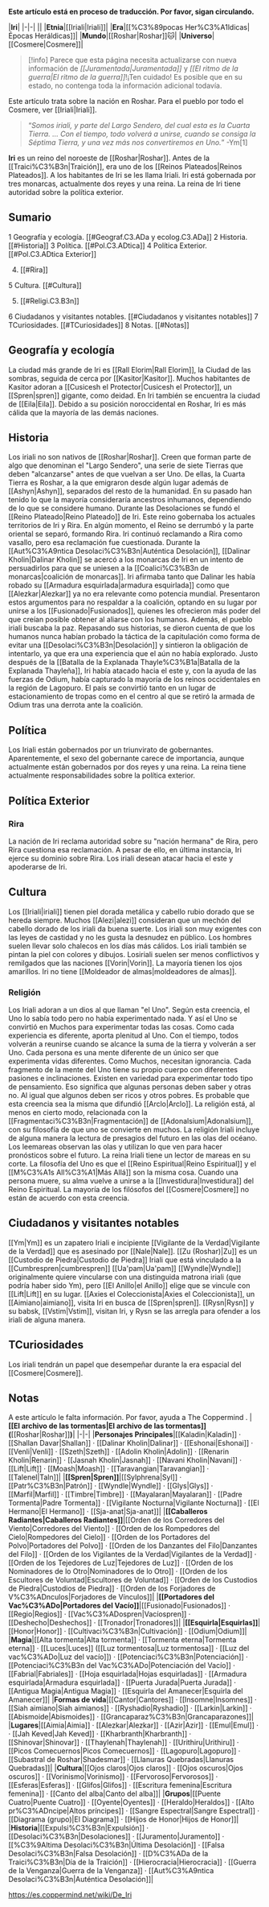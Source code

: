 **Este artículo está en proceso de traducción. Por favor, sigan circulando.**


|**Iri**|
|-|-|
||
|**Etnia**|[[Iriali\|Iriali]]|
|**Era**|[[%C3%89pocas Her%C3%A1ldicas\|Épocas Heráldicas]]|
|**Mundo**|[[Roshar\|Roshar]]🐱︎|
|**Universo**|[[Cosmere\|Cosmere]]|

> [!info] Parece que esta página necesita actualizarse con nueva información de *[[Juramentada\|Juramentada]]* y *[[El ritmo de la guerra\|El ritmo de la guerra]]*!¡Ten cuidado! Es posible que en su estado, no contenga toda la información adicional todavía.

Este artículo trata sobre la nación en Roshar. Para el pueblo por todo el Cosmere, ver [[Iriali\|Iriali]].
>“*Somos iriali, y parte del Largo Sendero, del cual esta es la Cuarta Tierra. … Con el tiempo, todo volverá a unirse, cuando se consiga la Séptima Tierra, y una vez más nos convertiremos en Uno.*”
\-Ym[1]


**Iri** es un reino del noroeste de [[Roshar\|Roshar]]. Antes de la [[Traici%C3%B3n\|Traición]], era uno de los [[Reinos Plateados\|Reinos Plateados]]. A los habitantes de Iri se les llama Iriali. Iri está gobernada por tres monarcas, actualmente dos reyes y una reina. La reina de Iri tiene autoridad sobre la política exterior.

## Sumario

1 Geografía y ecología. [[#Geograf.C3.ADa y ecolog.C3.ADa]] 
2 Historia. [[#Historia]] 
3 Política. [[#Pol.C3.ADtica]] 
4 Política Exterior. [[#Pol.C3.ADtica Exterior]] 

4. [[#Rira]] 


5 Cultura. [[#Cultura]] 

5. [[#Religi.C3.B3n]] 


6 Ciudadanos y visitantes notables. [[#Ciudadanos y visitantes notables]] 
7 TCuriosidades. [[#TCuriosidades]] 
8 Notas. [[#Notas]] 


## Geografía y ecología
La ciudad más grande de Iri es [[Rall Elorim\|Rall Elorim]], la Ciudad de las sombras, seguida de cerca por [[Kasitor\|Kasitor]]. Muchos habitantes de Kasitor adoran a [[Cusicesh el Protector\|Cusicesh el Protector]], un [[Spren\|spren]] gigante, como deidad. En Iri también se encuentra la ciudad de [[Eila\|Eila]]. Debido a su posición noroccidental en Roshar, Iri es más cálida que la mayoría de las demás naciones.

## Historia
Los iriali no son nativos de [[Roshar\|Roshar]]. Creen que forman parte de algo que denominan el "Largo Sendero", una serie de siete Tierras que deben "alcanzarse" antes de que vuelvan a ser Uno. De ellas, la Cuarta Tierra es Roshar, a la que emigraron desde algún lugar además de [[Ashyn\|Ashyn]], separados del resto de la humanidad. En su pasado han tenido lo que la mayoría consideraría ancestros inhumanos, dependiendo de lo que se considere humano.
Durante las Desolaciones se fundó el [[Reino Plateado\|Reino Plateado]] de Iri. Este reino gobernaba los actuales territorios de Iri y Rira. En algún momento, el Reino se derrumbó y la parte oriental se separó, formando Rira. Iri continuó reclamando a Rira como vasallo, pero esa reclamación fue cuestionada.
Durante la [[Aut%C3%A9ntica Desolaci%C3%B3n\|Auténtica Desolación]], [[Dalinar Kholin\|Dalinar Kholin]] se acercó a los monarcas de Iri en un intento de persuadirlos para que se uniesen a la [[Coalici%C3%B3n de monarcas\|coalición de monarcas]]. Iri afirmaba tanto que Dalinar les había robado su [[Armadura esquirlada\|armadura esquirlada]] como que [[Alezkar\|Alezkar]] ya no era relevante como potencia mundial. Presentaron estos argumentos para no respaldar a la coalición, optando en su lugar por unirse a los [[Fusionado\|Fusionados]], quienes les ofrecieron más poder del que creían posible obtener al aliarse con los humanos. Además, el pueblo iriali buscaba la paz. Repasando sus historias, se dieron cuenta de que los humanos nunca habían probado la táctica de la capitulación como forma de evitar una [[Desolaci%C3%B3n\|Desolación]] y sintieron la obligación de intentarlo, ya que era una experiencia que el  aún no había explorado.
Justo después de la [[Batalla de la Explanada Thayle%C3%B1a\|Batalla de la Explanada Thayleña]], Iri había atacado hacia el este y, con la ayuda de las fuerzas de Odium, había capturado la mayoría de los reinos occidentales en la región de Lagopuro. El país se convirtió tanto en un lugar de estacionamiento de tropas como en el centro al que se retiró la armada de Odium tras una derrota ante la coalición.

## Política
Los Iriali están gobernados por un triunvirato de gobernantes. Aparentemente, el sexo del gobernante carece de importancia, aunque actualmente están gobernados por dos reyes y una reina. La reina tiene actualmente responsabilidades sobre la política exterior.

## Política Exterior
### Rira
La nación de Iri reclama autoridad sobre su "nación hermana" de Rira, pero Rira cuestiona esa reclamación. A pesar de ello, en última instancia, Iri ejerce su dominio sobre Rira. Los iriali desean atacar hacia el este y apoderarse de Iri.

## Cultura
Los [[Iriali\|iriali]] tienen piel dorada metálica y cabello rubio dorado que se hereda siempre. Muchos [[Alezi\|alezi]] consideran que un mechón del cabello dorado de los iriali da buena suerte. Los iriali son muy exigentes con las leyes de castidad y no les gusta la desnudez en público. Los hombres suelen llevar solo chalecos en los días más cálidos. Los iriali también se pintan la piel con colores y dibujos. Losiriali suelen ser menos conflictivos y remilgados que las naciones [[Vorin\|Vorin]]. La mayoría tienen los ojos amarillos.
Iri no tiene [[Moldeador de almas\|moldeadores de almas]].

### Religión
Los Iriali adoran a un dios al que llaman "el Uno". Según esta creencia, el Uno lo sabía todo pero no había experimentado nada. Y así el Uno se convirtió en Muchos para experimentar todas las cosas. Como cada experiencia es diferente, aporta plenitud al Uno. Con el tiempo, todos volverán a reunirse cuando se alcance la suma de la tierra y volverán a ser Uno. Cada persona es una mente diferente de un único ser que experimenta vidas diferentes. Como Muchos, necesitan ignorancia. Cada fragmento de la mente del Uno tiene su propio cuerpo con diferentes pasiones e inclinaciones. Existen en variedad para experimentar todo tipo de pensamiento. Eso significa que algunas personas deben saber y otras no. Al igual que algunos deben ser ricos y otros pobres.
Es probable que esta creencia sea la misma que difundió [[Arclo\|Arclo]].
La religión está, al menos en cierto modo, relacionada con la [[Fragmentaci%C3%B3n\|Fragmentación]] de [[Adonalsium\|Adonalsium]], con su filosofía de que uno se convierte en muchos.
La religión Iriali incluye de alguna manera la lectura de presagios del futuro en las olas del océano. Los leemareas observan las olas y utilizan lo que ven para hacer pronósticos sobre el futuro. La reina Iriali tiene un lector de mareas en su corte.
La filosofía del Uno es que el [[Reino Espiritual\|Reino Espiritual]] y el [[M%C3%A1s All%C3%A1\|Más Allá]] son la misma cosa. Cuando una persona muere, su alma vuelve a unirse a la [[Investidura\|Investidura]] del Reino Espiritual. La mayoría de los filósofos del [[Cosmere\|Cosmere]] no están de acuerdo con esta creencia.

## Ciudadanos y visitantes notables
[[Ym\|Ym]] es un zapatero Iriali e incipiente [[Vigilante de la Verdad\|Vigilante de la Verdad]] que es asesinado por [[Nale\|Nale]].
[[Zu (Roshar)\|Zu]] es un [[Custodio de Piedra\|Custodio de Piedra]] Iriali que está vinculado a la [[Cumbrespren\|cumbrespren]] [[Ua'pam\|Ua'pam]]
[[Wyndle\|Wyndle]] originalmente quiere vincularse con una distinguida matrona iriali (que podría haber sido Ym), pero [[El Anillo\|el Anillo]] elige que se vincule con [[Lift\|Lift]] en su lugar.
[[Axies el Coleccionista\|Axies el Coleccionista]], un [[Aimiano\|aimiano]], visita Iri en busca de [[Spren\|spren]].
[[Rysn\|Rysn]] y su babsk, [[Vstim\|Vstim]], visitan Iri, y Rysn se las arregla para ofender a los iriali de alguna manera.
## TCuriosidades
Los iriali tendrán un papel que desempeñar durante la era espacial del [[Cosmere\|Cosmere]].
## Notas

A este artículo le falta información. Por favor, ayuda a The Coppermind .
|**[[El archivo de las tormentas\|El archivo de las tormentas]] (**[[Roshar\|Roshar]]**)**|
|-|-|
|**Personajes Principales**|[[Kaladin\|Kaladin]] · [[Shallan Davar\|Shallan]] · [[Dalinar Kholin\|Dalinar]] · [[Eshonai\|Eshonai]] · [[Venli\|Venli]] · [[Szeth\|Szeth]] · [[Adolin Kholin\|Adolin]] · [[Renarin Kholin\|Renarin]] · [[Jasnah Kholin\|Jasnah]] · [[Navani Kholin\|Navani]] · [[Lift\|Lift]] · [[Moash\|Moash]] · [[Taravangian\|Taravangian]] · [[Talenel\|Taln]]|
|**[[Spren\|Spren]]**|[[Sylphrena\|Syl]] · [[Patr%C3%B3n\|Patrón]] · [[Wyndle\|Wyndle]] · [[Glys\|Glys]] · [[Marfil\|Marfil]] · [[Timbre\|Timbre]] · [[Mayalaran\|Mayalaran]] · [[Padre Tormenta\|Padre Tormenta]] · [[Vigilante Nocturna\|Vigilante Nocturna]] · [[El Hermano\|El Hermano]] · [[Sja-anat\|Sja-anat]]|
|**[[Caballeros Radiantes\|Caballeros Radiantes]]**|[[Orden de los Corredores del Viento\|Corredores del Viento]] · [[Orden de los Rompedores del Cielo\|Rompedores del Cielo]] · [[Orden de los Portadores del Polvo\|Portadores del Polvo]] · [[Orden de los Danzantes del Filo\|Danzantes del Filo]] · [[Orden de los Vigilantes de la Verdad\|Vigilantes de la Verdad]] · [[Orden de los Tejedores de Luz\|Tejedores de Luz]] · [[Orden de los Nominadores de lo Otro\|Nominadores de lo Otro]] · [[Orden de los Escultores de Voluntad\|Escultores de Voluntad]] · [[Orden de los Custodios de Piedra\|Custodios de Piedra]] · [[Orden de los Forjadores de V%C3%ADnculos\|Forjadores de Vínculos]]|
|**[[Portadores del Vac%C3%ADo\|Portadores del Vacío]]**|[[Fusionado\|Fusionados]] · [[Regio\|Regios]] · [[Vac%C3%ADospren\|Vacíospren]] · [[Deshecho\|Deshechos]] · [[Tronador\|Tronadores]]|
|**[[Esquirla\|Esquirlas]]**|[[Honor\|Honor]] · [[Cultivaci%C3%B3n\|Cultivación]] · [[Odium\|Odium]]|
|**Magia**|[[Alta tormenta\|Alta tormenta]] · [[Tormenta eterna\|Tormenta eterna]] · [[Luces\|Luces]] ([[Luz tormentosa\|Luz tormentosa]] · [[Luz del vac%C3%ADo\|Luz del vacío]]) · [[Potenciaci%C3%B3n\|Potenciación]] · [[Potenciaci%C3%B3n del Vac%C3%ADo\|Potenciación del Vacío]] · [[Fabrial\|Fabriales]] · [[Hoja esquirlada\|Hojas esquirladas]] · [[Armadura esquirlada\|Armadura esquirlada]] · [[Puerta Jurada\|Puerta Jurada]] · [[Antigua Magia\|Antigua Magia]] · [[Esquirla del Amanecer\|Esquirla del Amanecer]]|
|**Formas de vida**|[[Cantor\|Cantores]] · [[Insomne\|Insomnes]] · [[Siah aimiano\|Siah aimianos]] · [[Ryshadio\|Ryshadio]] · [[Larkin\|Larkin]] · [[Abismoide\|Abismoides]] · [[Grancaparaz%C3%B3n\|Grancaparazones]]|
|**Lugares**|[[Aimia\|Aimia]] · [[Alezkar\|Alezkar]] · [[Azir\|Azir]] · [[Emul\|Emul]] ·  · [[Jah Keved\|Jah Keved]] · [[Kharbranth\|Kharbranth]] · [[Shinovar\|Shinovar]] · [[Thaylenah\|Thaylenah]] · [[Urithiru\|Urithiru]] · [[Picos Comecuernos\|Picos Comecuernos]] · [[Lagopuro\|Lagopuro]] · [[Subastral de Roshar\|Shadesmar]] · [[Llanuras Quebradas\|Llanuras Quebradas]]|
|**Cultura**|[[Ojos claros\|Ojos claros]] · [[Ojos oscuros\|Ojos oscuros]] · [[Vorinismo\|Vorinismo]] · [[Fervoroso\|Fervorosos]] · [[Esferas\|Esferas]] · [[Glifos\|Glifos]] · [[Escritura femenina\|Escritura femenina]] · [[Canto del alba\|Canto del alba]]|
|**Grupos**|[[Puente Cuatro\|Puente Cuatro]] · [[Oyente\|Oyentes]] · [[Heraldo\|Heraldos]] · [[Alto pr%C3%ADncipe\|Altos príncipes]] · [[Sangre Espectral\|Sangre Espectral]] · [[Diagrama (grupo)\|El Diagrama]] · [[Hijos de Honor\|Hijos de Honor]]|
|**Historia**|[[Expulsi%C3%B3n\|Expulsión]] · [[Desolaci%C3%B3n\|Desolaciones]] · [[Juramento\|Juramento]] · [[%C3%9Altima Desolaci%C3%B3n\|Última Desolación]] · [[Falsa Desolaci%C3%B3n\|Falsa Desolación]] · [[D%C3%ADa de la Traici%C3%B3n\|Día de la Traición]] · [[Hierocracia\|Hierocracia]] · [[Guerra de la Venganza\|Guerra de la Venganza]] · [[Aut%C3%A9ntica Desolaci%C3%B3n\|Auténtica Desolación]]|



https://es.coppermind.net/wiki/De_Iri